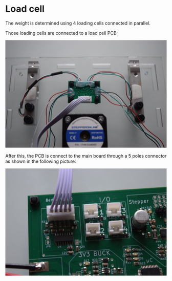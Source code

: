 # Load cell

The weight is determined using 4 loading cells connected in parallel.

Those loading cells are connected to a load cell PCB:

![Soldering loading cells to PCB](../10_assembling/images/top/loading_cell_PCB_soldering.JPG)

After this, the PCB is connect to the main board through a 5 poles connector as shown in the
following picture:

![Principal PCB and loading cell connection](../10_assembling/images/all_together/bottom_loading_cell_connection.JPG)
